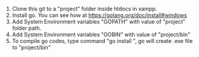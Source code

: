 1. Clone this git to a "project" folder inside htdocs in xampp.
2. Install go. You can see how at https://golang.org/doc/install#windows
3. Add System Environment variables "GOPATH" with value of "project" folder path.
4. Add System Environment variables "GOBIN" with value of "project/bin"
5. To compile go codes, type command "go install <package-name>", go will create .exe file to "project/bin"